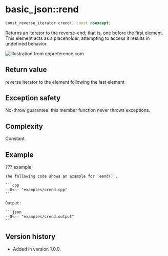 # basic_json::rend

```cpp
const_reverse_iterator crend() const noexcept;
```

Returns an iterator to the reverse-end; that is, one before the first element. This element acts as a placeholder,
attempting to access it results in undefined behavior.

![Illustration from cppreference.com](../../images/range-rbegin-rend.svg)

## Return value

reverse iterator to the element following the last element

## Exception safety

No-throw guarantee: this member function never throws exceptions.

## Complexity

Constant.

## Example

??? example

    The following code shows an example for `eend()`.
    
    ```cpp
    --8<-- "examples/crend.cpp"
    ```
    
    Output:
    
    ```json
    --8<-- "examples/crend.output"
    ```

## Version history

- Added in version 1.0.0.
